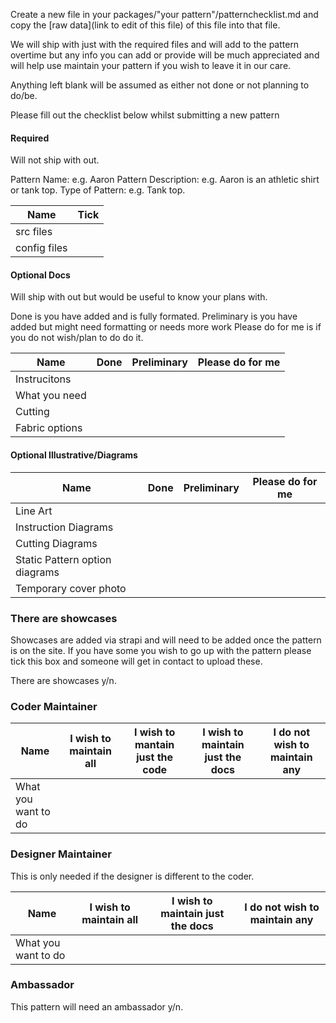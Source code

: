 <Note>

Create a new file in your packages/"your pattern"/patternchecklist.md and copy the [raw data](link to edit of this file) of this file into that file.

</Note>

<Note>

We will ship with just with the required files and will add to the pattern overtime but any info you can add or provide will be much appreciated and will help use maintain your pattern if you wish to leave it in our care.

</Note>

<Warning>

Anything left blank will be assumed as either not done or not planning to do/be.

</Warning>

Please fill out the checklist below whilst submitting a new pattern

#### Required

Will not ship with out.

Pattern Name: e.g. Aaron
Pattern Description: e.g. Aaron is an athletic shirt or tank top.
Type of Pattern: e.g. Tank top.

| Name         | Tick |
| ------------ | ---- |
| src files    |      |
| config files |      |

#### Optional Docs

Will ship with out but would be useful to know your plans with.

<Note>

Done is you have added and is fully formated.
Preliminary is you have added but might need formatting or needs more work
Please do for me is if you do not wish/plan to do do it.

</Note>

| Name           | Done | Preliminary | Please do for me |
| -------------- | ---- | ----------- | ---------------- |
| Instrucitons   |      |             |                  |
| What you need  |      |             |                  |
| Cutting        |      |             |                  |
| Fabric options |      |             |                  |

#### Optional Illustrative/Diagrams

| Name                           | Done | Preliminary | Please do for me |
| ------------------------------ | ---- | ----------- | ---------------- |
| Line Art                       |      |             |                  |
| Instruction Diagrams           |      |             |                  |
| Cutting Diagrams               |      |             |                  |
| Static Pattern option diagrams |      |             |                  |
| Temporary cover photo          |      |             |                  |

### There are showcases

Showcases are added via strapi and will need to be added once the pattern is on the site. If you have some you wish to go up with the pattern please tick this box and someone will get in contact to upload these.

There are showcases y/n.

### Coder Maintainer

| Name                | I wish to maintain all | I wish to mantain **just** the code | I wish to maintain **just** the docs | I do not wish to maintain any |
| ------------------- | ---------------------- | ----------------------------------- | ------------------------------------ | ----------------------------- |
| What you want to do |                        |                                     |                                      |                               |


### Designer Maintainer

This is only needed if the designer is different to the coder.

| Name                | I wish to maintain all | I wish to maintain **just** the docs | I do not wish to maintain any |
| ------------------- | ---------------------- | ------------------------------------ | ----------------------------- |
| What you want to do |                        |                                      |                               |

### Ambassador

This pattern will need an ambassador y/n.
